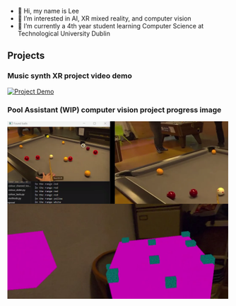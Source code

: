 - 👋 Hi, my name is Lee
- 👀 I’m interested in AI, XR mixed reality, and computer vision
- 🌱 I’m currently a 4th year student learning Computer Science at Technological University Dublin

## **Projects**
### Music synth XR project video demo
 [![Project Demo](http://img.youtube.com/vi/wHFfQDwnbWw/hqdefault.jpg)](https://www.youtube.com/watch?v=wHFfQDwnbWw)

### Pool Assistant (WIP) computer vision project progress image
<img src="WIP.png" alt="Progress Image for this project" width="500"/>
